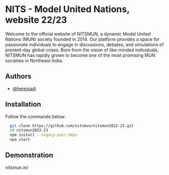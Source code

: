 # NITS - Model United Nations, website 22/23

Welcome to the official website of NITSMUN, a dynamic Model United Nations (MUN) society founded in 2014. Our platform provides a space for passionate individuals to engage in discussions, debates, and simulations of present-day global crises. Born from the vision of like-minded individuals, NITSMUN has rapidly grown to become one of the most promising MUN societies in Northeast India.




## Authors

- [@hereisadi](https://www.github.com/hereisadi)


## Installation 

Follow the commands below:

```bash
  git clone https://github.com/nitsmun/nitsmun2022-23.git
  cd nitsmun2022-23
  npm install --legacy-peer-deps
  npm start
```
    
## Demonstration 

nitsmun.in/

